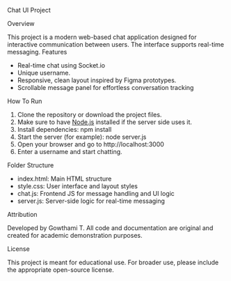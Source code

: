 Chat UI Project

 Overview
 
  This project is a modern web-based chat application designed for interactive communication between users. The interface supports real-time messaging.
 Features
- Real-time chat using Socket.io
- Unique username. 
- Responsive, clean layout inspired by Figma prototypes.
- Scrollable message panel for effortless conversation tracking
  
How To Run

1. Clone the repository or download the project files.
2. Make sure to have [Node.js](https://nodejs.org/) installed if the server side uses it.
3. Install dependencies:
   npm install
4. Start the server (for example):
   node server.js
5. Open your browser and go to http://localhost:3000
6. Enter a username and start chatting.

 Folder Structure
 
- index.html: Main HTML structure
- style.css: User interface and layout styles
- chat.js: Frontend JS for message handling and UI logic
- server.js: Server-side logic for real-time messaging
  
 Attribution
 
 Developed by Gowthami T.
 All code and documentation are original and created for academic demonstration purposes.
 
License

This project is meant for educational use. For broader use, please include the appropriate open-source license.

